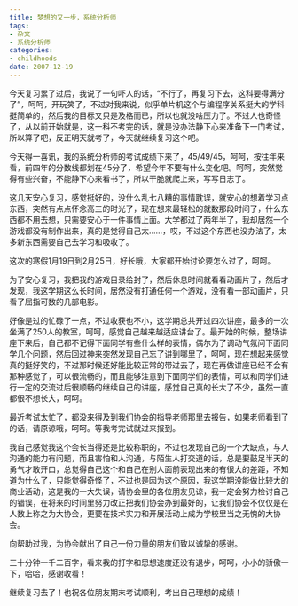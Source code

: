 ```yaml
---
title: 梦想的又一步，系统分析师
tags:
- 杂文
- 系统分析师
categories:
- childhoods
date: 2007-12-19
---
```


今天复习累了过后，我说了一句吓人的话，“不行了，再复习下去，这科要得满分了”，呵呵，开玩笑了，不过对我来说，似乎单片机这个与编程序关系挺大的学科挺简单的，然后我的目标又只是及格而已，所以也就没啥压力了。不过人也奇怪了，从以前开始就是，这一科不考完的话，就是没办法静下心来准备下一门考试，所以算了吧，反正明天就考了，今天就继续复习这个吧。

今天得一喜讯，我的系统分析师的考试成绩下来了，45/49/45，呵呵，按往年来看，前四年的分数线都划在45分了，希望今年不要有什么变化吧。呵呵，突然觉得有些兴奋，不能静下心来看书了，所以干脆就爬上来，写写日志了。

这几天安心复习，感觉挺好的，没什么乱七八糟的事情耽误，就安心的想着学习点东西，突然有点点怀念高三的时光了，现在想来最轻松的就数那段时间了，什么东西都不用去想，只需要安心于一件事情上面。大学都过了两年半了，我却居然一个游戏都没有制作出来，真的是觉得自己太……，哎，不过这个东西也没办法了，太多新东西需要自己去学习和吸收了。

这次的寒假1月19日到2月25日，好长哦，大家都开始讨论要怎么过了，呵呵。

为了安心复习，我把我的游戏目录给封了，然后休息时间就看看动画片了，然后才发现，我这学期这么长时间，居然没有打通任何一个游戏，没有看一部动画片，只看了屈指可数的几部电影。

好像是过的忙碌了一点，不过收获也不小，这学期总共开过四次讲座，最多的一次坐满了250人的教室，呵呵，感觉自己越来越适应讲台了。最开始的时候，整场讲座下来后，自己都不记得下面同学有些什么样的表情，偶尔为了调动气氛问下面同学几个问题，然后回过神来突然发现自己忘了讲到哪里了，呵呵，现在想起来感觉真的挺好笑的，不过那时候还好能比较正常的带过去了，现在再做讲座已经不会有那种感觉了，可以很流畅的，而且能够注意到下面同学们的表情，可以和同学们进行一定的交流过后很顺畅的继续自己的讲座，感觉自己真的长大了不少，虽然一直都很不想长大，呵呵。

最近考试太忙了，都没来得及到我们协会的指导老师那里去报告，如果老师看到了的话，请原谅哦，呵呵。等我考完试就过来报到。

我自己感觉我这个会长当得还是比较称职的，不过也发现自己的一个大缺点，与人沟通的能力有问题，而且害怕和人沟通，与陌生人打交道的话，总是要鼓足半天的勇气才敢开口，总觉得自己这个和自己在别人面前表现出来的有很大的差距，不知道为什么了，只能觉得奇怪了，不过也是因为这个原因，我这学期没能做比较大的商业活动，这是我的一大失误，请协会里的各位朋友见谅，我一定会努力检讨自己的错误，在将来的时间里努力改正把我们协会办到最好的，让我们协会不仅仅是在人数上称之为大协会，更要在技术实力和开展活动上成为学校里当之无愧的大协会。

向帮助过我，为协会献出了自己一份力量的朋友们致以诚挚的感谢。

三十分钟一千二百字，看来我的打字和思想速度还没有退步，呵呵，小小的骄傲一下，哈哈，感谢收看！

继续复习去了！也祝各位朋友期末考试顺利，考出自己理想的成绩！
